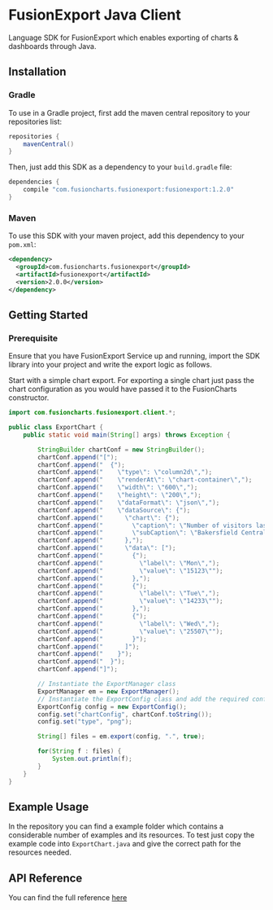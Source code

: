 # FusionExport Java Client

Language SDK for FusionExport which enables exporting of charts & dashboards through Java.

## Installation

### Gradle

To use in a Gradle project, first add the maven central repository to your repositories list:

```groovy
repositories {
    mavenCentral()
}
```

Then, just add this SDK as a dependency to your `build.gradle` file:

```groovy
dependencies {
    compile "com.fusioncharts.fusionexport:fusionexport:1.2.0"
}
```

### Maven

To use this SDK with your maven project, add this dependency to your `pom.xml`:

```xml
<dependency>
  <groupId>com.fusioncharts.fusionexport</groupId>
  <artifactId>fusionexport</artifactId>
  <version>2.0.0</version>
</dependency>
```

## Getting Started

### Prerequisite
Ensure that you have FusionExport Service up and running, import the SDK library into your project and write the export logic as follows.

Start with a simple chart export. For exporting a single chart just pass the chart configuration as you would have passed it to the FusionCharts constructor.


```java
import com.fusioncharts.fusionexport.client.*;

public class ExportChart {
    public static void main(String[] args) throws Exception {

        StringBuilder chartConf = new StringBuilder();
        chartConf.append("[");
        chartConf.append("  {");
        chartConf.append("    \"type\": \"column2d\",");
        chartConf.append("    \"renderAt\": \"chart-container\",");
        chartConf.append("    \"width\": \"600\",");
        chartConf.append("    \"height\": \"200\",");
        chartConf.append("    \"dataFormat\": \"json\",");
        chartConf.append("    \"dataSource\": {");
        chartConf.append("      \"chart\": {");
        chartConf.append("        \"caption\": \"Number of visitors last week\",");
        chartConf.append("        \"subCaption\": \"Bakersfield Central vs Los Angeles Topanga\"");
        chartConf.append("      },");
        chartConf.append("      \"data\": [");
        chartConf.append("        {");
        chartConf.append("          \"label\": \"Mon\",");
        chartConf.append("          \"value\": \"15123\"");
        chartConf.append("        },");
        chartConf.append("        {");
        chartConf.append("          \"label\": \"Tue\",");
        chartConf.append("          \"value\": \"14233\"");
        chartConf.append("        },");
        chartConf.append("        {");
        chartConf.append("          \"label\": \"Wed\",");
        chartConf.append("          \"value\": \"25507\"");
        chartConf.append("        }");
        chartConf.append("      ]");
        chartConf.append("    }");
        chartConf.append("  }");
        chartConf.append("]");

        // Instantiate the ExportManager class
        ExportManager em = new ExportManager();
        // Instantiate the ExportConfig class and add the required configurations
        ExportConfig config = new ExportConfig();
        config.set("chartConfig", chartConf.toString());
        config.set("type", "png");

        String[] files = em.export(config, ".", true);

        for(String f : files) {
        	System.out.println(f);
        }
    }
}
```

## Example Usage
In the repository you can find a example folder which contains a considerable number of examples and its resources.
To test just copy the example code into `ExportChart.java` and give the correct path for the resources needed.

## API Reference

You can find the full reference [here](https://www.fusioncharts.com/dev/exporting-charts/using-fusionexport/sdk-api-reference/java.html)
